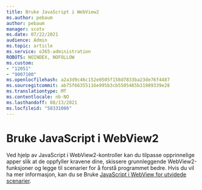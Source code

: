 ```yaml
---
title: Bruke JavaScript i WebView2
ms.author: pebaum
author: pebaum
manager: scotv
ms.date: 07/22/2021
audience: Admin
ms.topic: article
ms.service: o365-administration
ROBOTS: NOINDEX, NOFOLLOW
ms.custom:
- "12051"
- "9007100"
ms.openlocfilehash: a2a3d9c46c152e0505f158d7833ba23de76f4487
ms.sourcegitcommit: ab75f66355116e995b3cb5505465b31989339e28
ms.translationtype: MT
ms.contentlocale: nb-NO
ms.lasthandoff: 08/13/2021
ms.locfileid: "58331086"
---
```

# <a name="use-javascript-in-webview2"></a>Bruke JavaScript i WebView2

Ved hjelp av JavaScript i WebView2-kontroller kan du tilpasse opprinnelige apper slik at de oppfyller kravene dine, skissere grunnleggende WebView2-funksjoner og legge til scenarier for å forstå programmet bedre. Hvis du vil ha mer informasjon, kan du se Bruke [JavaScript i WebView for utvidede scenarier](https://docs.microsoft.com/microsoft-edge/webview2/how-to/javascript).
